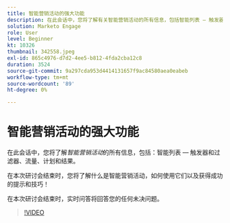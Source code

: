 ```yaml
---
title: 智能营销活动的强大功能
description: 在此会话中，您将了解有关智能营销活动的所有信息，包括智能列表 — 触发器和过滤器、流量、计划和结果。
solution: Marketo Engage
role: User
level: Beginner
kt: 10326
thumbnail: 342558.jpeg
exl-id: 865c4976-d7d2-4ee5-b812-4fda2cba12c8
duration: 3524
source-git-commit: 9a297cda953d4414131657f9ac84580aea0eabeb
workflow-type: tm+mt
source-wordcount: '89'
ht-degree: 0%

---
```


# 智能营销活动的强大功能

在此会话中，您将了解&#x200B;*智能营销活动*&#x200B;的所有信息，包括：智能列表 — 触发器和过滤器、流量、计划和结果。

在本次研讨会结束时，您将了解什么是智能营销活动，如何使用它们以及获得成功的提示和技巧！

在本次研讨会结束时，实时问答将回答您的任何未决问题。

>[!VIDEO](https://video.tv.adobe.com/v/342558/?quality=12&learn=on)
